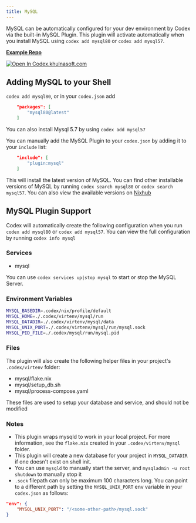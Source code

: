 ```yaml
---
title: MySQL
---
```

MySQL can be automatically configured for your dev environment by Codex via the built-in MySQL Plugin. This plugin will activate automatically when you install MySQL using `codex add mysql80` or `codex add mysql57`.

[**Example Repo**](https://github.com/khulnasoft/codex/tree/main/examples/databases/mysql)

[![Open In Codex.khulnasoft.com](https://www.khulnasoft/img/codex/open-in-codex.svg)](https://codex.khulnasoft.com/github.com/khulnasoft/codex/?folder=examples/databases/mysql)

## Adding MySQL to your Shell

`codex add mysql80`, or in your `codex.json` add

```json
    "packages": [
        "mysql80@latest"
    ]
```

You can also install Mysql 5.7 by using `codex add mysql57`

You can manually add the MySQL Plugin to your `codex.json` by adding it to your `include` list:

```json
    "include": [
        "plugin:mysql"
    ]
```

This will install the latest version of MySQL. You can find other installable versions of MySQL by running `codex search mysql80` or `codex search mysql57`. You can also view the available versions on [Nixhub](https://www.nixhub.io/packages/mysql80)

## MySQL Plugin Support

Codex will automatically create the following configuration when you run `codex add mysql80` or `codex add mysql57`. You can view the full configuration by running `codex info mysql`


### Services
* mysql

You can use `codex services up|stop mysql` to start or stop the MySQL Server.

### Environment Variables

```bash
MYSQL_BASEDIR=.codex/nix/profile/default
MYSQL_HOME=./.codex/virtenv/mysql/run
MYSQL_DATADIR=./.codex/virtenv/mysql/data
MYSQL_UNIX_PORT=./.codex/virtenv/mysql/run/mysql.sock
MYSQL_PID_FILE=./.codex/mysql/run/mysql.pid
```

### Files

The plugin will also create the following helper files in your project's `.codex/virtenv` folder:

* mysql/flake.nix
* mysql/setup_db.sh
* mysql/process-compose.yaml

These files are used to setup your database and service, and should not be modified

### Notes

* This plugin wraps mysqld to work in your local project. For more information, see the `flake.nix` created in your `.codex/virtenv/mysql` folder.
* This plugin will create a new database for your project in `MYSQL_DATADIR` if one doesn't exist on shell init.
* You can use `mysqld` to manually start the server, and `mysqladmin -u root shutdown` to manually stop it
* `.sock` filepath can only be maximum 100 characters long. You can point to a different path by setting the `MYSQL_UNIX_PORT` env variable in your `codex.json` as follows:

```json
"env": {
    "MYSQL_UNIX_PORT": "/<some-other-path>/mysql.sock"
}
```
